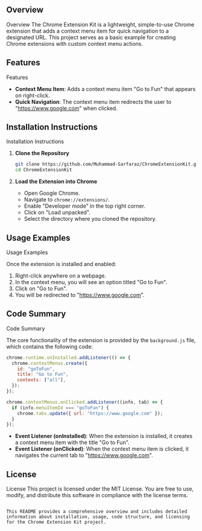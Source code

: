 ## Overview

Overview
The Chrome Extension Kit is a lightweight, simple-to-use Chrome extension that adds a context menu item for quick navigation to a designated URL. This project serves as a basic example for creating Chrome extensions with custom context menu actions.

##
## Features

Features
- **Context Menu Item**: Adds a context menu item "Go to Fun" that appears on right-click.
- **Quick Navigation**: The context menu item redirects the user to "https://www.google.com" when clicked.

##
## Installation Instructions

Installation Instructions

1. **Clone the Repository**

   ```bash
   git clone https://github.com/Muhammad-Sarfaraz/ChromeExtensionKit.git
   cd ChromeExtensionKit
   ```

2. **Load the Extension into Chrome**
   - Open Google Chrome.
   - Navigate to `chrome://extensions/`.
   - Enable "Developer mode" in the top right corner.
   - Click on "Load unpacked".
   - Select the directory where you cloned the repository.

##
## Usage Examples

Usage Examples

Once the extension is installed and enabled:

1. Right-click anywhere on a webpage.
2. In the context menu, you will see an option titled "Go to Fun".
3. Click on "Go to Fun".
4. You will be redirected to "https://www.google.com".

##
## Code Summary

Code Summary

The core functionality of the extension is provided by the `background.js` file, which contains the following code:

```javascript
chrome.runtime.onInstalled.addListener(() => {
  chrome.contextMenus.create({
    id: "goToFun",
    title: "Go to Fun",
    contexts: ["all"],
  });
});

chrome.contextMenus.onClicked.addListener((info, tab) => {
  if (info.menuItemId === "goToFun") {
    chrome.tabs.update({ url: "https://www.google.com" });
  }
});
```

- **Event Listener (onInstalled)**: When the extension is installed, it creates a context menu item with the title "Go to Fun".
- **Event Listener (onClicked)**: When the context menu item is clicked, it navigates the current tab to "https://www.google.com".

##
## License

License
This project is licensed under the MIT License. You are free to use, modify, and distribute this software in compliance with the license terms.
```

This README provides a comprehensive overview and includes detailed information about installation, usage, code structure, and licensing for the Chrome Extension Kit project.